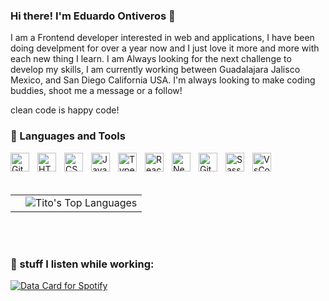 ### Hi there! I'm Eduardo Ontiveros 👋
I am a Frontend developer interested in web and applications, I have been doing develpment for over a year now and I just love it more and more with each new thing I learn. 
I am Always looking for the next challenge to develop my skills, I am currently working between Guadalajara Jalisco Mexico, and San Diego California USA.
I'm always looking to make coding buddies, shoot me a message or a follow!

clean code is happy code!

### 🧰 Languages and Tools


<img align="left" alt="Git" width="30px" style="padding-right:10px;" src="https://cdn.jsdelivr.net/gh/devicons/devicon/icons/git/git-original.svg" />
<img align="left" alt="HTML" width="30px" style="padding-right:10px;" src="https://cdn.jsdelivr.net/gh/devicons/devicon/icons/html5/html5-plain.svg" />
<img align="left" alt="CSS" width="30px" style="padding-right:10px;" src="https://cdn.jsdelivr.net/gh/devicons/devicon/icons/css3/css3-plain.svg" />
<img align="left" alt="JavaScript" width="30px" style="padding-right:10px;" src="https://cdn.jsdelivr.net/gh/devicons/devicon/icons/javascript/javascript-plain.svg" />
<img align="left" alt="TypeScript" width="30px" style="padding-right:10px;" src="https://cdn.jsdelivr.net/gh/devicons/devicon/icons/typescript/typescript-original.svg" />
<img align="left" alt="React" width="30px" style="padding-right:10px;" src="https://cdn.jsdelivr.net/gh/devicons/devicon/icons/react/react-original.svg" />
<img align="left" alt="Next" width="30px" style="padding-right:10px;" src="https://cdn.jsdelivr.net/gh/devicons/devicon/icons/nextjs/nextjs-original.svg" />
<img align="left" alt="GitHub" width="30px" style="padding-right:10px;" src="https://cdn.jsdelivr.net/gh/devicons/devicon/icons/github/github-original.svg" />
<img align="left" alt="Sass" width="30px" style="padding-right:10px;" src="https://cdn.jsdelivr.net/gh/devicons/devicon/icons/sass/sass-original.svg" />
<img align="left" alt="VsCode" width="30px" style="padding-right:10px;" src="https://cdn.jsdelivr.net/gh/devicons/devicon/icons/vscode/vscode-original.svg" />
<br /> <br /> <br />
<table>
<tr>
      <td>   
      </td>
      <td>
         <img alt="Tito's Top Languages" src="https://github-readme-stats.vercel.app/api/top-langs/?username=TIit0&layout=compact&theme=dracula&hide=roff,tsql,c">
      </td>
   </tr>
</table>
<br /> <br />

### :musical_note: stuff I listen while working:
<a href="https://www.data-card-for-spotify.com/card?user_id=44qk7od8awu5azhtk7icqespk">
  <img src="https://www.data-card-for-spotify.com/api/card?user_id=44qk7od8awu5azhtk7icqespk" alt="Data Card for Spotify">
</a>

<!--
**TIit0/Tiit0** is a ✨ _special_ ✨ repository because its `README.md` (this file) appears on your GitHub profile.

